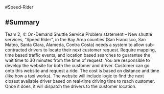 #Speed-Rider


#Summary
----------------------

Team 2, 4: On-Demand Shuttle Service Problem statement – New shuttle services, “Speed Rider”, in the Bay Area counties (San Francisco, San Mateo, Santa Clara, Alameda, Contra Costa) needs a system to allow sub-contracted drivers to locate their next customer request.  Require mapping, time based traffic events, and location based searches to guarantee the wait time to 30 minutes from the time of request. You are responsible to develop the website for both the customer and driver.  Customer can go onto this website and request a ride.  The cost is based on distance and time (like how a taxi works).  The website will include logic to find the next closest available driver based on real-time driving time to reach customer.  Once it does, it will dispatch the drivers to the customer location.
